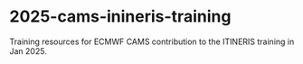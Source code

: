 # 2025-cams-inineris-training
Training resources for ECMWF CAMS contribution to the ITINERIS training in Jan 2025.
